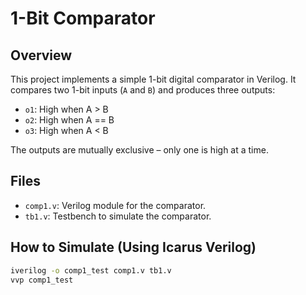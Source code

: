 # 1-Bit Comparator

## Overview
This project implements a simple 1-bit digital comparator in Verilog. It compares two 1-bit inputs (`A` and `B`) and produces three outputs:
- `o1`: High when A > B
- `o2`: High when A == B
- `o3`: High when A < B

The outputs are mutually exclusive – only one is high at a time.

## Files
- `comp1.v`: Verilog module for the comparator.
- `tb1.v`: Testbench to simulate the comparator.

## How to Simulate (Using Icarus Verilog)
```bash
iverilog -o comp1_test comp1.v tb1.v
vvp comp1_test
